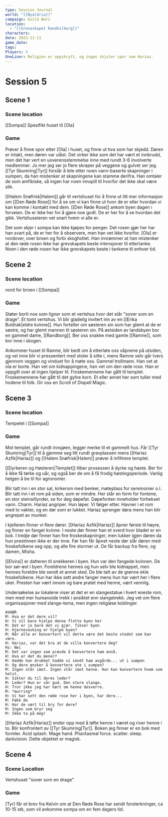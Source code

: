 ```yaml
---
type: Session Journal
world: "[[Nyaldria]]"
campaign: Guild Wars
location:
  - "[[Greveskapet Randhilborg]]"
characters: 
date: 2023-11-11
game_date: 
tags: 
Players: 3
OneLiner: Religion er oppskrytt, og ingen skjuler spor som Hariaz.
---
```

# Session 5

## Scene 1
### Scene location
[[Sompa]]
Spesifikt huset til [Ola]
### Game
Prøver å finne spor etter [Ola] i huset, og finne ut hva som har skjedd. Døren er intakt, men døren var ulåst. Det virker ikke som det har vært et innbrudd, men det har vert en uoverensstemmelse inne med rundt 3-6 involverte medlemmer. Jo mer jeg ser jo flere skraper på veggene og gulvet ser jeg. 
[[Tyr Skumring|Tyr]] forslår å lete etter noen vann-baserte skapninger i sumpen, da han mistenker at skapningene kan stamme derifra. Han omtaler de som amfibiske, så ingen har noen innspill til hvorfor det ikke skal være slik.

[[Halem Snøfrisk|Halem]] går til vertshuset for å finne ut litt mer informasjon om [[Den Røde Rose]] for å se om vi kan finne ut hvor de er eller hvordan vi kan komme i kontakt med dem. 
[[Den Røde Rose]] ankom byen dagen i forveien. De er ikke her for å gjøre noe godt. De er her for å se hvordan det gikk. Vertshuseieren vet snart hvem vi alle er. 

Det som skjer i sompa kan ikke kjøpes for penger.
Det rosen gjør her har han svart på, de er her for å observere, men han vet ikke hvorfor.
[Ola] er nordover, over broen og forbi skogholtet.
Han innrømmer at han mistenker at den røde rosen ikke har grevskapets beste intensjoner til ettertanke. Noen i den røde rosen har ikke grevskapets beste i tankene til enhver tid.
## Scene 2
### Scene location
nord for broen i [[Sompa]]
### Game
Støter borti noe som ligner som et vertshus hvor det står "sover som en drage". Et tomt vertshus. Vi blir gladelig invitert inn av en [[Erika Buldrak|eldre kvinne]]. Hun forteller om søsteren sin som har glemt at de er søstre, og har glemt mannen til søsteren sin. 
På østsiden av landsbyen bor en gammel dame, [[Randborg]].
Ber oss snakke med gamle [[Ramne]], som bor inne i skogen.

Ankommer huset til Ramne, blir bedt om å etterlate oss våpnene på utsiden, og vel inne blir vi pressentert med stoler å sitte i, mens Ramne selv går tvers gjennom veggen og vinduet for å møte oss.
Gammel trollmann. Han vet at ola er borte. Han vet om kidnappingene, han vet om den røde rose. Han er oppgitt over at ingen hjelper til. Froskemennene har gått til templet. Froskemennene har gått til det gylne korn. Et eller annet her som tuller med hodene til folk. 
Gir oss en Scroll of Dispell Magic.
## Scene 3
### Scene location
Tempelet i [[Sompa]]
### Game
Mot templet, går rundt innsjøen, legger merke til et gammelt hus.
Får [[Tyr Skumring|Tyr]] til å gjemme seg litt rundt gravplassen mens [[Hariaz Azfik|Hariaz]] og [[Halem Snøfrisk|Halem]] prøver å infiltrere templet.

[[Dyrkeren og Høsteren|Templet]] tilber prosessen å dyrke og høste. Ber for å ikke få tørke og uår, og også ber de om å få frodig høstingsperiode. Vanlig helgen å be til for agronomer.

Blir tatt inn i en stor sal, kirkerom med benker, møteplass for seremonier o.l. Blir tatt inn i et rom på siden, som er mindre. Her står en form for fontene, en stor steinsillynder, se for deg døpefat. 
Døpefonten inneholder forhekset vann. Charm. Hariaz angriper. Hun løper. Vi følger etter. Havner i et rom med to vakter, og en dør som er lukket. Hariaz sprenger døra mens han blir angrepet av munker. 

I kjelleren finner vi flere dører. [[Hariaz Azfik|Hariaz]] åpner første til høyre, og finner en fanget kvinne. I neste dør finner han et sverd hvor bladet er en bok. I tredje dør finner han fire froskeskapninger, men lukker igjen døren da hun prestinnen ikke er der inne. Før han får åpnet neste dør slår døren med froskefolkene seg opp, og alle fire stormer ut.
De får backup fra flere, og damen, Misha.

[[Elvira]] er datteren til snekkeren i byen. Hun var den fangede kvinnen. De bor sør-øst i byen. Foreldrene hennes og hun selv ble kidnappet, men hennes foreldre ble sendt et annet sted. De ble tatt av de grønne ekle froskefolkene. Hun har ikke sett andre fanger mens hun har vært her i flere uker. Presten har vært innom og bare pratet med henne, vært vennlig. 

Undersøkelse av lokalene viser at det er en slangestatue i hvert eneste rom, men med mer humanoide trekk i ansiktet enn slangetrekk. Jeg vet om flere organisasjoner med slange-tema, men ingen religiøse koblinger. 

	AVHØR
	M: Hva er det dere vil?
	H: Vi vil bare hjelpe denne flotte byen her
	M: Det er jo bare det vi gjør. fikser byen
	H: Hjernevasking er hjelpe byen?
	M: Når alle er konvertert vil dette være det beste stedet som kan være.
	H: Hariaz, var det bra at de ville konvertere deg?
	Hz: Nei
	M: Det var ingen som prøvde å konvertere ham ennå.
	H: Hva er det du mener?
	M: Hadde han drukket hadde vi sendt ham avgårde... ut i sumpen
	H: Og dere ønsker å konvertere ute i sumpen?
	M: Ingen står imot. Ingen står imot henne. Hun kan konvertere hvem som helst.
	H: Sikter du til deres leder?
	M: Leder? Hun er vår gud. Den store slange.
	H: Tror ikke jeg har hørt om henne desverre.
	M: *murring* 
	H: Vi har sett den røde rose her i byen, har dere...
	M: Føkk de
	H: Har de vært til bry for dere?
	M: Ingen som bryr seg
	M: Ikke ta på meg!

[[Hariaz Azfik|Hariaz]] ender opp med å løfte henne i været og river henne i to. Blir konfrontert av [[Tyr Skumring|Tyr]].
Boken jeg finner er en bok med formler.
	Acid splash.
	Mage hand.
	Phantasmal force.
	scatter.
	sleep.
	darkvision.
Dette objektet er magisk. 
## Scene 4
### Scene Location
Vertshuset "sover som en drage"
### Game
[Tyr] får et brev fra Kelvin om at Den Røde Rose har sendt forsterkninger, ca 10-15 stk, som vil ankomme sompa om en fem dagers tid.
